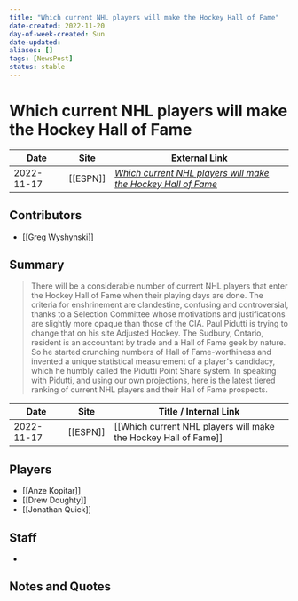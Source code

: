 ```yaml
---
title: "Which current NHL players will make the Hockey Hall of Fame"
date-created: 2022-11-20
day-of-week-created: Sun
date-updated: 
aliases: []
tags: [NewsPost]
status: stable
---
```


# Which current NHL players will make the Hockey Hall of Fame

| Date       | Site     | External Link                                                                                                                                                                 |
| ---------- | -------- | ----------------------------------------------------------------------------------------------------------------------------------------------------------------------------- |
| 2022-11-17 | [[ESPN]] | [*Which current NHL players will make the Hockey Hall of Fame*](https://www.espn.com/nhl/insider/insider/story/_/id/35041366/which-current-nhl-players-make-hockey-hall-fame) |

## Contributors
- [[Greg Wyshynski]]

## Summary
> There will be a considerable number of current NHL players that enter the Hockey Hall of Fame when their playing days are done. The criteria for enshrinement are clandestine, confusing and controversial, thanks to a Selection Committee whose motivations and justifications are slightly more opaque than those of the CIA.
> Paul Pidutti is trying to change that on his site Adjusted Hockey. The Sudbury, Ontario, resident is an accountant by trade and a Hall of Fame geek by nature. So he started crunching numbers of Hall of Fame-worthiness and invented a unique statistical measurement of a player's candidacy, which he humbly called the Pidutti Point Share system.
> In speaking with Pidutti, and using our own projections, here is the latest tiered ranking of current NHL players and their Hall of Fame prospects.



| Date       | Site     | Title / Internal Link                                           |
| ---------- | -------- | --------------------------------------------------------------- |
| 2022-11-17 | [[ESPN]] | [[Which current NHL players will make the Hockey Hall of Fame]] |

## Players
- [[Anze Kopitar]]
- [[Drew Doughty]]
- [[Jonathan Quick]]

## Staff
- 

## Notes and Quotes
> 

